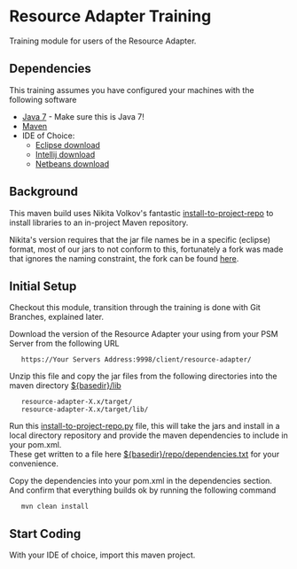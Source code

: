 Resource Adapter Training
=========================

Training module for users of the Resource Adapter.  


Dependencies
----------

This training assumes you have configured your machines with the following software

* [Java 7](http://www.oracle.com/technetwork/java/javase/downloads/index.html) - Make sure this is Java 7!
* [Maven](http://maven.apache.org/download.cgi) 
* IDE of Choice: 
    * [Eclipse download](https://www.eclipse.org/downloads/)
    * [Intellij download](http://www.jetbrains.com/idea/download/)
    * [Netbeans download](https://netbeans.org/downloads/) 


Background
----------

This maven build uses Nikita Volkov's fantastic [install-to-project-repo](https://github.com/nikita-volkov/install-to-project-repo) to install libraries to an in-project Maven repository.

Nikita's version requires that the jar file names be in a specific (eclipse) format, most of our jars to not conform to this,
fortunately a fork was made that ignores the naming constraint, the fork can be found [here](https://github.com/carchrae/install-to-project-repo/blob/master/install-to-project-repo.py). 


Initial Setup
---------------

Checkout this module, transition through the training is done with Git Branches, explained later.  


Download the version of the Resource Adapter your using from your PSM Server from the following URL 
       
       https://Your Servers Address:9998/client/resource-adapter/


Unzip this file and copy the jar files from the following directories into the maven directory [${basedir}/lib](./lib)

       resource-adapter-X.x/target/
       resource-adapter-X.x/target/lib/


Run this [install-to-project-repo.py](./install-to-project-repo.py) file, this will take the jars and install in a local directory repository and provide 
the maven dependencies to include in your pom.xml.  
These get written to a file here [${basedir}/repo/dependencies.txt](./repo/dependencies.txt) for your convenience. 

Copy the dependencies into your pom.xml in the dependencies section.  And confirm that everything builds ok by running 
the following command

       mvn clean install



Start Coding
---------------

With your IDE of choice, import this maven project.


